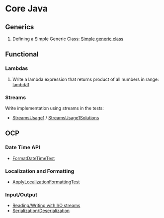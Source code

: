 Core Java
=========

Generics
--------
1. Defining a Simple Generic Class: [Simple generic class](generics-kata/src/main/java/learn/katas/corejava/generics/simple)

Functional
----------

### Lambdas
1. Write a lambda expression that returns product of all numbers in range: 
    [lambda1](fp-kata/src/main/java/learn/katas/corejava/fp/lambda1/BinaryOperations.java)
    
### Streams
Write implementation using streams in the tests:  
* [StreamsUsage1](streams/src/test/java/learn/katas/corejava/streams/StreamsUsage1.java) / 
[StreamsUsage1Solutions](streams/src/test/java/learn/katas/corejava/streams/StreamsUsage1Solutions.java)

OCP
---
    
### Date Time API
* [FormatDateTimeTest](ocp-kata/src/test/java/learn/katas/corejava/ocpkata/datetime/FormatDateTimeTest.java)

### Localization and Formatting
* [ApplyLocalizationFormattingTest](ocp-kata/src/test/java/learn/katas/corejava/ocpkata/localization/ApplyLocalizationFormattingTest.java)

### Input/Output
* [Reading/Writing with I/O streams](ocp-kata/src/test/java/learn/katas/corejava/ocpkata/io/ReadingWriting.java)
* [Serialization/Deserialization](ocp-kata/src/test/java/learn/katas/corejava/ocpkata/io/Serialization.java)
